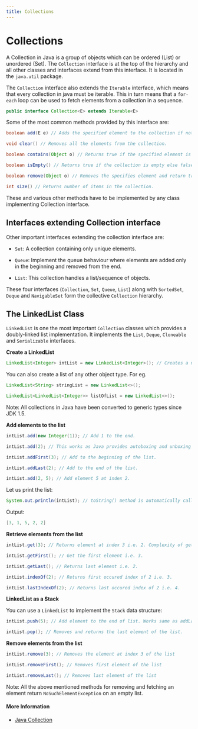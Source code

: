 ```yaml
---
title: Collections
---
```

# Collections

A Collection in Java is a group of objects which can be ordered (List) or unordered (Set). The `Collection` interface is at the top of the hierarchy and all other classes and interfaces extend from this interface. It is located in the `java.util` package.

The `Collection` interface also extends the `Iterable` interface, which means that every collection in java must be iterable. This in turn means that a `for-each` loop can be used to fetch elements from a collection in a sequence.

```java
public interface Collection<E> extends Iterable<E>
```

Some of the most common methods provided by this interface are:

```java
boolean add(E e) // Adds the specified element to the collection if not present and returns true if this collection changed.

void clear() // Removes all the elements from the collection.

boolean contains(Object o) // Returns true if the specified element is in the collection else false.

boolean isEmpty() // Returns true if the collection is empty else false.

boolean remove(Object o) // Removes the specifies element and return true on successful removal else false.

int size() // Returns number of items in the collection.
```

These and various other methods have to be implemented by any class implementing Collection interface.


## Interfaces extending Collection interface

Other important interfaces extending the collection interface are:

- `Set`:
	A collection containing only unique elements.

- `Queue`:
	Implement the queue behaviour where elements are added only in the beginning and removed from the end.

- `List`:
	This collection handles a list/sequence of objects.

These four interfaces (`Collection`, `Set`, `Queue`, `List`) along with `SortedSet`, `Deque` and `NavigableSet` form the collective `Collection` hierarchy.

## The LinkedList Class

`LinkedList` is one the most important `Collection` classes which provides a doubly-linked list implementation. It implements the `List`, `Deque`, `Cloneable` and `Serializable` interfaces.

**Create a LinkedList**

```java
LinkedList<Integer> intList = new LinkedList<Integer>(); // Creates a new list of Integer objects.
```

You can also create a list of any other object type. For eg.

```java
LinkedList<String> stringList = new LinkedList<>();

LinkedList<LinkedList<Integer>> listOfList = new LinkedList<>();
```

Note: All collections in Java have been converted to generic types since JDK 1.5.

**Add elements to the list**

```java
intList.add(new Integer(1)); // Add 1 to the end.

intList.add(2); // This works as Java provides autoboxing and unboxing of primitive datatypes and their respective wrapper classes.

intList.addFirst(3); // Add to the beginning of the list.

intList.addLast(2); // Add to the end of the list.

intList.add(2, 5); // Add element 5 at index 2.
```

Let us print the list:

```java
System.out.println(intList); // toString() method is automatically called on the list
```

Output:

```java
[3, 1, 5, 2, 2]
```

**Retrieve elements from the list**
```java
intList.get(3); // Returns element at index 3 i.e. 2. Complexity of get is O(n).

intList.getFirst(); // Get the first element i.e. 3.

intList.getLast(); // Returns last element i.e. 2.

intList.indexOf(2); // Returns first occured index of 2 i.e. 3.

intList.lastIndexOf(2); // Returns last occured index of 2 i.e. 4.
```

**LinkedList as a Stack**

You can use a `LinkedList` to implement the `Stack` data structure:
```java
intList.push(5); // Add element to the end of list. Works same as addLast().

intList.pop(); // Removes and returns the last element of the list.
```

**Remove elements from the list**

```java
intList.remove(3); // Removes the element at index 3 of the list

intList.removeFirst(); // Removes first element of the list

intList.removeLast(); // Removes last element of the list
```

Note: All the above mentioned methods for removing and fetching an element return `NoSuchElementException` on an empty list.

#### More Information
- [Java Collection](https://docs.oracle.com/javase/8/docs/api/java/util/Collection.html)
